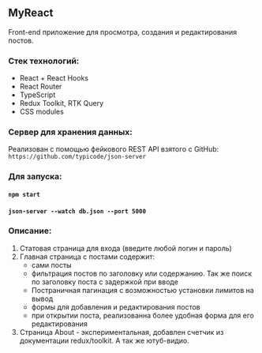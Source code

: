 ## MyReact
Front-end приложение для просмотра, создания и редактирования постов.

### Стек технологий:
* React + React Hooks
* React Router
* TypeScript
* Redux Toolkit, RTK Query
* CSS modules

### Сервер для хранения данных:
Реализован с помощью фейкового REST API взятого с GitHub:
`https://github.com/typicode/json-server`

### Для запуска:
#### `npm start`
#### `json-server --watch db.json --port 5000`

### Описание:
1. Статовая страница для входа (введите любой логин и пароль)
2. Главная страница с постами содержит:
    * сами посты
    * фильтрация постов по заголовку или содержанию. Так же поиск по заголовку поста с задержкой при вводе
    * Постраничная пагинация с возможностью установки лимитов на вывод
    * формы для добавления и редактирования постов
    * при открытии поста, реализованна более удобная форма для его редактирования
3. Страница About - экспериментальная, добавлен счетчик из документации redux/toolkit. А так же ютуб-видио.
